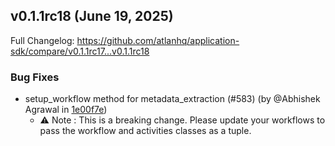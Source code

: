 ## v0.1.1rc18 (June 19, 2025)

Full Changelog: https://github.com/atlanhq/application-sdk/compare/v0.1.1rc17...v0.1.1rc18

### Bug Fixes

- setup_workflow method for metadata_extraction (#583) (by @Abhishek Agrawal in [1e00f7e](https://github.com/atlanhq/application-sdk/commit/1e00f7e))
    - ⚠️ Note : This is a breaking change. Please update your workflows to pass the workflow and activities classes as a tuple.
